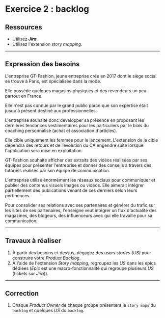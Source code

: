 # Exercice 2 : backlog

## Ressources

- Utilisez ***Jira***.
- Utilisez l'extension *story mapping*.

---

## Expression des besoins

L'entreprise GT-Fashion, jeune entreprise crée en 2017 dont le siège social se trouve à Paris, est spécialisée dans la mode.

Elle possède quelques magasins physiques et des revendeurs un peu partout en France.

Elle n'est pas connue par le grand public parce que son expertise était jusqu'à présent destiné aux professionnelles.

L'entreprise souhaite donc développer sa présence en proposant les dernières tendances vestimentaires pour les particuliers par le biais du coaching personnalisé (achat et association d'articles).

Elle cible uniquement les femmes pour le lancement. L'extension de la cible dépendra des retours et de l’évolution du CA engendré suite lorsque l'application sera mise en exploitation.

GT-Fashion souhaite afficher des extraits des vidéos réalisées par ses équipes pour présenter l'entreprise et donner des conseils à travers des tutoriels réalisés par son équipe de communication.

L'entreprise utilise énormément les réseaux sociaux pour communiquer et publier des contenus visuels images ou vidéos. 
Elle aimerait intégrer partiellement des publications venant de ces derniers selon leurs pertinences.

Pour consolider ses relations avec ses partenaires et générer du trafic sur les sites de ses partenaires, l'enseigne veut intégrer un flux d'actualité des magazines, des blogeurs, des influenceurs avec qui elle travaille pour sa communication.

---

## Travaux à réaliser

1. À partir des besoins ci-dessus, dégagez des *users stories (US)* pour construire votre *Product Backlog*.
2. À l'aide de l'extension *Story mapping*, regroupez les *US* dans les epics dédiées (*Epic* est une macro-fonctionnalité qui regroupe plusieurs *US* (tickets sur *Jira*)).

---

## Correction

1. Chaque *Product Owner* de chaque groupe présentera le `story maps` du `backlog` et quelques *US* du `backlog`.
